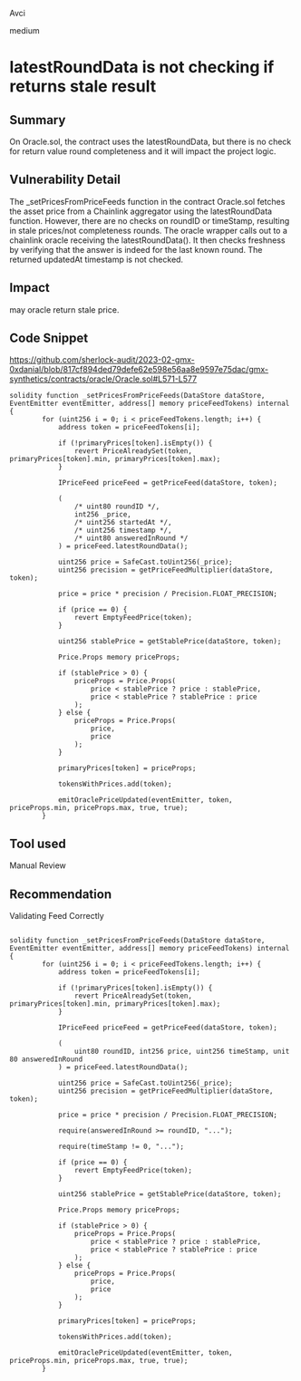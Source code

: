 Avci

medium

# latestRoundData is not checking if returns stale result

## Summary
On Oracle.sol, the contract uses the latestRoundData, but there is no check for return value round completeness and it will impact the project logic.

## Vulnerability Detail
The _setPricesFromPriceFeeds function in the contract Oracle.sol fetches the asset price from a Chainlink aggregator using the latestRoundData function. However, there are no checks on roundID or timeStamp, resulting in stale prices/not completeness rounds. The oracle wrapper calls out to a chainlink oracle receiving the latestRoundData(). It then checks freshness by verifying that the answer is indeed for the last known round. The returned updatedAt timestamp is not checked.
## Impact
may oracle return stale price.

## Code Snippet
https://github.com/sherlock-audit/2023-02-gmx-0xdanial/blob/817cf894ded79defe62e598e56aa8e9597e75dac/gmx-synthetics/contracts/oracle/Oracle.sol#L571-L577

```solidity
solidity function _setPricesFromPriceFeeds(DataStore dataStore, EventEmitter eventEmitter, address[] memory priceFeedTokens) internal {
        for (uint256 i = 0; i < priceFeedTokens.length; i++) {
            address token = priceFeedTokens[i];

            if (!primaryPrices[token].isEmpty()) {
                revert PriceAlreadySet(token, primaryPrices[token].min, primaryPrices[token].max);
            }

            IPriceFeed priceFeed = getPriceFeed(dataStore, token);

            (
                /* uint80 roundID */,
                int256 _price,
                /* uint256 startedAt */,
                /* uint256 timestamp */,
                /* uint80 answeredInRound */
            ) = priceFeed.latestRoundData();

            uint256 price = SafeCast.toUint256(_price);
            uint256 precision = getPriceFeedMultiplier(dataStore, token);

            price = price * precision / Precision.FLOAT_PRECISION;

            if (price == 0) {
                revert EmptyFeedPrice(token);
            }

            uint256 stablePrice = getStablePrice(dataStore, token);

            Price.Props memory priceProps;

            if (stablePrice > 0) {
                priceProps = Price.Props(
                    price < stablePrice ? price : stablePrice,
                    price < stablePrice ? stablePrice : price
                );
            } else {
                priceProps = Price.Props(
                    price,
                    price
                );
            }

            primaryPrices[token] = priceProps;

            tokensWithPrices.add(token);

            emitOraclePriceUpdated(eventEmitter, token, priceProps.min, priceProps.max, true, true);
        }
```

## Tool used

Manual Review

## Recommendation

Validating Feed Correctly 
```solidity

solidity function _setPricesFromPriceFeeds(DataStore dataStore, EventEmitter eventEmitter, address[] memory priceFeedTokens) internal {
        for (uint256 i = 0; i < priceFeedTokens.length; i++) {
            address token = priceFeedTokens[i];

            if (!primaryPrices[token].isEmpty()) {
                revert PriceAlreadySet(token, primaryPrices[token].min, primaryPrices[token].max);
            }

            IPriceFeed priceFeed = getPriceFeed(dataStore, token);

            (
                uint80 roundID, int256 price, uint256 timeStamp, unit 80 answeredInRound
            ) = priceFeed.latestRoundData();

            uint256 price = SafeCast.toUint256(_price);
            uint256 precision = getPriceFeedMultiplier(dataStore, token);

            price = price * precision / Precision.FLOAT_PRECISION;

            require(answeredInRound >= roundID, "...");

            require(timeStamp != 0, "...");

            if (price == 0) {
                revert EmptyFeedPrice(token);
            }

            uint256 stablePrice = getStablePrice(dataStore, token);

            Price.Props memory priceProps;

            if (stablePrice > 0) {
                priceProps = Price.Props(
                    price < stablePrice ? price : stablePrice,
                    price < stablePrice ? stablePrice : price
                );
            } else {
                priceProps = Price.Props(
                    price,
                    price
                );
            }

            primaryPrices[token] = priceProps;

            tokensWithPrices.add(token);

            emitOraclePriceUpdated(eventEmitter, token, priceProps.min, priceProps.max, true, true);
        }
 

```